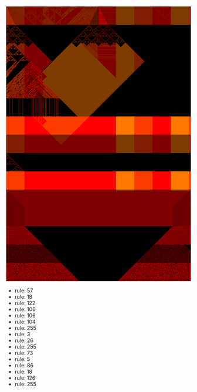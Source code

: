 ![photo](./output.png) 
 * rule: 57
* rule: 18
* rule: 122
* rule: 106
* rule: 106
* rule: 104
* rule: 255
* rule: 3
* rule: 26
* rule: 255
* rule: 73
* rule: 5
* rule: 86
* rule: 18
* rule: 126
* rule: 255

